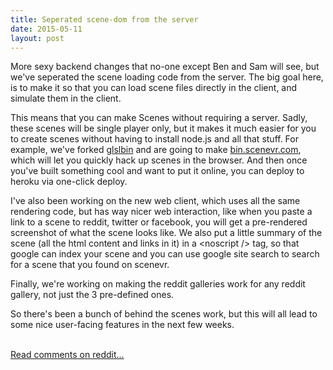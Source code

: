 ```yaml
---
title: Seperated scene-dom from the server
date: 2015-05-11
layout: post
---
```

<div class="md"><p>More sexy backend changes that no-one except Ben and Sam will see, but we&#39;ve seperated the scene loading code from the server. The big goal here, is to make it so that you can load scene files directly in the client, and simulate them in the client.</p>

<p>This means that you can make Scenes without requiring a server. Sadly, these scenes will be single player only, but it makes it much easier for you to create scenes without having to install node.js and all that stuff. For example, we&#39;ve forked <a href="http://glslb.in/">glslbin</a> and are going to make <a href="https://github.com/scenevr/bin">bin.scenevr.com</a>, which will let you quickly hack up scenes in the browser. And then once you&#39;ve built something cool and want to put it online, you can deploy to heroku via one-click deploy.</p>

<p>I&#39;ve also been working on the new web client, which uses all the same rendering code, but has way nicer web interaction, like when you paste a link to a scene to reddit, twitter or facebook, you will get a pre-rendered screenshot of what the scene looks like. We also put a little summary of the scene (all the html content and links in it) in a &lt;noscript /&gt; tag, so that google can index your scene and you can use google site search to search for a scene that you found on scenevr.</p>

<p>Finally, we&#39;re working on making the reddit galleries work for any reddit gallery, not just the 3 pre-defined ones.</p>

<p>So there&#39;s been a bunch of behind the scenes work, but this will all lead to some nice user-facing features in the next few weeks.</p>
</div><br /><a href='http://www.reddit.com/r/scenevr/comments/35jlgl/seperated_scenedom_from_the_server/'>Read comments on reddit...</a>